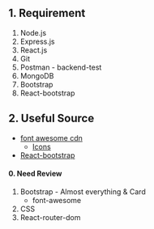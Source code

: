 ## 1. Requirement

1. Node.js
2. Express.js
3. React.js
4. Git
5. Postman - backend-test
6. MongoDB
7. Bootstrap
8. React-bootstrap



## 2. Useful Source

* [font awesome cdn](https://cdnjs.com/libraries/font-awesome)
  * [Icons](https://fontawesome.com/icons)
* [React-bootstrap](https://react-bootstrap.github.io/components/alerts)





#### 0. Need Review

1. Bootstrap - Almost everything & Card
   * font-awesome
2. CSS
3. React-router-dom